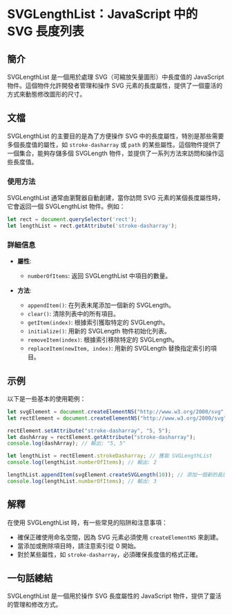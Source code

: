 <!--
Meta Description: # SVGLengthList：JavaScript 中的 SVG 長度列表 ## 簡介 SVGLengthList 是一個用於處理 SVG（可縮放矢量圖形）中長度值的 JavaScript 物件。這個物件允許開發者管理和操作 SVG 元素的長度屬性，提供了一個靈活的方式來動態修改圖形的尺寸。 ##...
Meta Keywords: svg, svglengthlist, dasharray, svglength, let
-->

# SVGLengthList：JavaScript 中的 SVG 長度列表

## 簡介
SVGLengthList 是一個用於處理 SVG（可縮放矢量圖形）中長度值的 JavaScript 物件。這個物件允許開發者管理和操作 SVG 元素的長度屬性，提供了一個靈活的方式來動態修改圖形的尺寸。

## 文檔
SVGLengthList 的主要目的是為了方便操作 SVG 中的長度屬性，特別是那些需要多個長度值的屬性，如 `stroke-dasharray` 或 `path` 的某些屬性。這個物件提供了一個集合，能夠存儲多個 SVGLength 物件，並提供了一系列方法來訪問和操作這些長度值。

### 使用方法
SVGLengthList 通常由瀏覽器自動創建，當你訪問 SVG 元素的某個長度屬性時，它會返回一個 SVGLengthList 物件。例如：

```javascript
let rect = document.querySelector('rect');
let lengthList = rect.getAttribute('stroke-dasharray');
```

### 詳細信息
- **屬性**:
  - `numberOfItems`: 返回 SVGLengthList 中項目的數量。
  
- **方法**:
  - `appendItem()`: 在列表末尾添加一個新的 SVGLength。
  - `clear()`: 清除列表中的所有項目。
  - `getItem(index)`: 根據索引獲取特定的 SVGLength。
  - `initialize()`: 用新的 SVGLength 物件初始化列表。
  - `removeItem(index)`: 根據索引移除特定的 SVGLength。
  - `replaceItem(newItem, index)`: 用新的 SVGLength 替換指定索引的項目。

## 示例
以下是一些基本的使用範例：

```javascript
let svgElement = document.createElementNS("http://www.w3.org/2000/svg", "svg");
let rectElement = document.createElementNS("http://www.w3.org/2000/svg", "rect");

rectElement.setAttribute("stroke-dasharray", "5, 5");
let dashArray = rectElement.getAttribute("stroke-dasharray");
console.log(dashArray); // 輸出: "5, 5"

let lengthList = rectElement.strokeDasharray; // 獲取 SVGLengthList
console.log(lengthList.numberOfItems); // 輸出: 2

lengthList.appendItem(svgElement.createSVGLength(10)); // 添加一個新的長度
console.log(lengthList.numberOfItems); // 輸出: 3
```

## 解釋
在使用 SVGLengthList 時，有一些常見的陷阱和注意事項：
- 確保正確使用命名空間，因為 SVG 元素必須使用 `createElementNS` 來創建。
- 當添加或刪除項目時，請注意索引從 0 開始。
- 對於某些屬性，如 `stroke-dasharray`，必須確保長度值的格式正確。

## 一句話總結
SVGLengthList 是一個用於操作 SVG 長度屬性的 JavaScript 物件，提供了靈活的管理和修改方式。